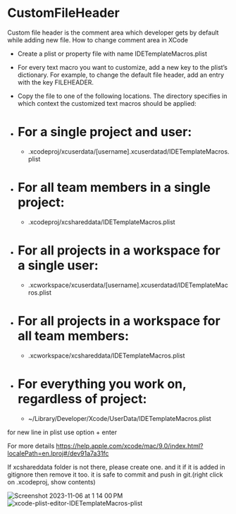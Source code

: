 # CustomFileHeader
Custom file header is the comment area which developer gets by default while adding new file. 
How to change comment area in XCode

- Create a plist or property file with name IDETemplateMacros.plist
+ For every text macro you want to customize, add a new key to the plist’s dictionary. For example, to change the default file header, add an entry with the key FILEHEADER.
* Copy the file to one of the following locations. The directory specifies in which context the customized text macros should be applied:
- # For a single project and user:
    - <ProjectName>.xcodeproj/xcuserdata/[username].xcuserdatad/IDETemplateMacros.plist
- # For all team members in a single project:
    - <ProjectName>.xcodeproj/xcshareddata/IDETemplateMacros.plist
- # For all projects in a workspace for a single user:
    - <WorkspaceName>.xcworkspace/xcuserdata/[username].xcuserdatad/IDETemplateMacros.plist
- # For all projects in a workspace for all team members:
    - <WorkspaceName>.xcworkspace/xcshareddata/IDETemplateMacros.plist
- # For everything you work on, regardless of project:
    - ~/Library/Developer/Xcode/UserData/IDETemplateMacros.plist

for new line in plist use option + enter

For more details
https://help.apple.com/xcode/mac/9.0/index.html?localePath=en.lproj#/dev91a7a31fc

If xcshareddata folder is not there, please create one. and it if it is added in gitignore then remove it too. it is safe to commit and push in git.(right click on .xcodeproj, show contents)

![Screenshot 2023-11-06 at 1 14 00 PM](https://github.com/nbnitin/CustomFileHeader/assets/5785670/fd6df132-2cf5-4f1b-b94f-d5779df19f1f)
![xcode-plist-editor-IDETemplateMacros-plist](https://github.com/nbnitin/CustomFileHeader/assets/5785670/a5d2c0ab-0c9b-4c39-87ba-36cc857d1ebc)




